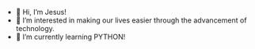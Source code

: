 - 👋 Hi, I’m Jesus!
- 👀 I’m interested in making our lives easier through the advancement of technology.
- 🤖 I’m currently learning PYTHON!


<!---
jesusross15/jesusross15 is a ✨ special ✨ repository because its `README.md` (this file) appears on your GitHub profile.
You can click the Preview link to take a look at your changes.
--->
